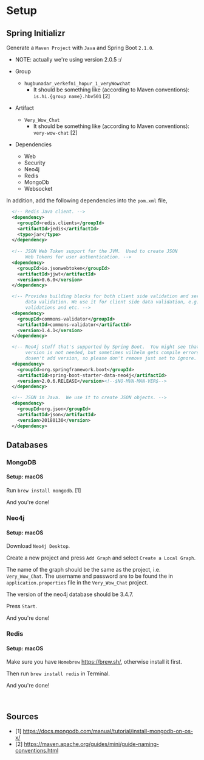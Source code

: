 # Setup

## Spring Initializr

Generate a `Maven Project` with `Java` and Spring Boot `2.1.0`.
* NOTE: actually we're using version 2.0.5 :/

* Group
    * `hugbunadar_verkefni_hopur_1_veryWowchat`
        * It should be something like (according to Maven conventions): `is.hi.{group name}.hbv501` [2]
* Artifact
    * `Very_Wow_Chat`
        * It should be something like (according to Maven conventions): `very-wow-chat` [2]
* Dependencies
    * Web
    * Security
    * Neo4j
    * Redis
    * MongoDb
    * Websocket

In addition, add the following dependencies into the `pom.xml` file,

```xml
  <!-- Redis Java client. -->
  <dependency>
    <groupId>redis.clients</groupId>
    <artifactId>jedis</artifactId>
    <type>jar</type>
  </dependency>
  
  <!-- JSON Web Token support for the JVM.  Used to create JSON
       Web Tokens for user authentication. -->
  <dependency>
    <groupId>io.jsonwebtoken</groupId>
	<artifactId>jjwt</artifactId>
	<version>0.6.0</version>
  </dependency>

  <!-- Provides building blocks for both client side validation and server side
       data validation. We use it for client side data validation, e.g. email
       validations and etc. -->
  <dependency>
    <groupId>commons-validator</groupId>
    <artifactId>commons-validator</artifactId>
    <version>1.4.1</version>
  </dependency>

  <!-- Neo4j stuff that's supported by Spring Boot.  You might see that the 
       version is not needed, but sometimes vilhelm gets compile errors if he 
       dosen't add version, so please don't remove just set to ignore. -->
  <dependency>
    <groupId>org.springframework.boot</groupId>
	<artifactId>spring-boot-starter-data-neo4j</artifactId>
	<version>2.0.6.RELEASE</version><!--$NO-MVN-MAN-VER$-->
  </dependency>

  <!-- JSON in Java.  We use it to create JSON objects. -->
  <dependency>
    <groupId>org.json</groupId>
    <artifactId>json</artifactId>
    <version>20180130</version>
  </dependency>
```


## Databases

### MongoDB

#### Setup: macOS

Run `brew install mongodb`. [1]

And you're done!

### Neo4j

#### Setup: macOS

Download `Neo4j Desktop`.

Create a new project and press `Add Graph` and select `Create a Local Graph`.  

The name of the graph should be the same as the project, i.e. `Very_Wow_Chat`.  The username and password are to be found the in `application.properties` file in the `Very_Wow_Chat` project.

The version of the neo4j database should be 3.4.7.

Press `Start`.

And you're done!


### Redis

#### Setup: macOS

Make sure you have `Homebrew` <https://brew.sh/>, otherwise install it first.

Then run `brew install redis` in Terminal.

And you're done!


 
## Sources

* [1] <https://docs.mongodb.com/manual/tutorial/install-mongodb-on-os-x/>
* [2] <https://maven.apache.org/guides/mini/guide-naming-conventions.html>